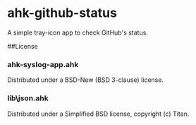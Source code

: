 # ahk-github-status
A simple tray-icon app to check GitHub's status.

##License
### ahk-syslog-app.ahk
Distributed under a BSD-New (BSD 3-clause) license.
### lib\json.ahk
Distributed under a Simplified BSD license, copyright (c) Titan.
